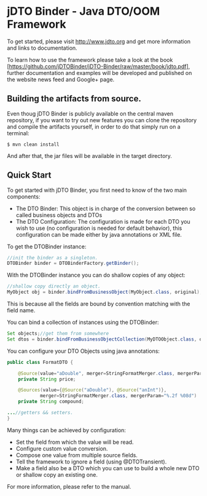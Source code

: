 jDTO Binder - Java DTO/OOM Framework
====================================

To get started, please visit http://www.jdto.org and get more information and links to documentation.

To learn how to use the framework please take a look at the book [https://github.com/jDTOBinder/jDTO-Binder/raw/master/book/jdto.pdf], further documentation and examples will be developed and published on the website news feed and Google+ page.

## Building the artifacts from source.

Even thoug jDTO Binder is publicly available on the central maven repository, if you want 
to try out new features you can clone the repository and compile the artifacts yourself,
in order to do that simply run on a terminal:

    $ mvn clean install

And after that, the jar files will be available in the target directory.

## Quick Start

To get started with jDTO Binder, you first need to know of the two main components:

* The DTO Binder: This object is in charge of the conversion between so called business objects and DTOs
* The DTO Configuration: The configuration is made for each DTO you wish to use (no configuration is needed for default behavior), this configuration can be made either by java annotations or XML file.

To get the DTOBinder instance:

```java
//init the binder as a singleton.
DTOBinder binder = DTOBinderFactory.getBinder();
```

With the DTOBinder instance you can do shallow copies of any object:

```java    
//shallow copy directly an object.
MyObject obj = binder.bindFromBusinessObject(MyObject.class, original);
```

This is because all the fields are bound by convention matching with the field name.

You can bind a collection of instances using the DTOBinder:

```java
Set objects;//get them from somewhere
Set dtos = binder.bindFromBusinessObjectCollection(MyDTOObject.class, objects);
```

You can configure your DTO Objects using java annotations:

```java
public class FormatDTO {

    @Source(value="aDouble", merger=StringFormatMerger.class, mergerParam="$ %.2f")
    private String price;

    @Sources(value={@Source("aDouble"), @Source("anInt")}, 
            merger=StringFormatMerger.class, mergerParam="%.2f %08d")
    private String compound;

...//getters && setters.
}
```

Many things can be achieved by configuration:

* Set the field from which the value will be read.
* Configure custom value conversion.
* Compose one value from multiple source fields.
* Tell the framework to ignore a field (using @DTOTransient).
* Make a field also be a DTO which you can use to build a whole new DTO or shallow copy an existing one.

For more information, please refer to the manual.